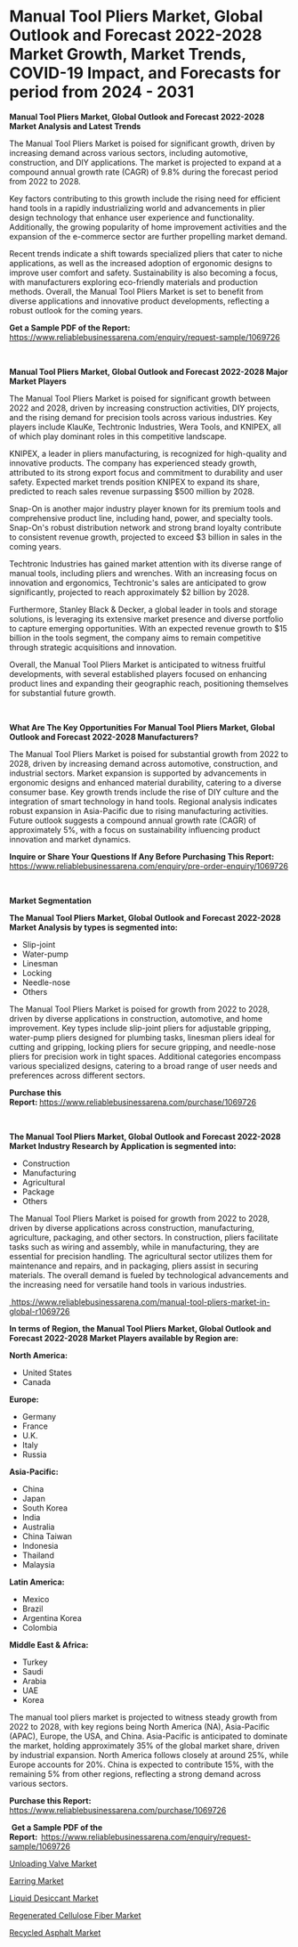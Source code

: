 <p><h1>Manual Tool Pliers Market, Global Outlook and Forecast 2022-2028 Market Growth, Market Trends, COVID-19 Impact, and Forecasts for period from 2024 - 2031</h1></p><p><strong>Manual Tool Pliers Market, Global Outlook and Forecast 2022-2028 Market Analysis and Latest Trends</strong></p>
<p><p>The Manual Tool Pliers Market is poised for significant growth, driven by increasing demand across various sectors, including automotive, construction, and DIY applications. The market is projected to expand at a compound annual growth rate (CAGR) of 9.8% during the forecast period from 2022 to 2028. </p><p>Key factors contributing to this growth include the rising need for efficient hand tools in a rapidly industrializing world and advancements in plier design technology that enhance user experience and functionality. Additionally, the growing popularity of home improvement activities and the expansion of the e-commerce sector are further propelling market demand. </p><p>Recent trends indicate a shift towards specialized pliers that cater to niche applications, as well as the increased adoption of ergonomic designs to improve user comfort and safety. Sustainability is also becoming a focus, with manufacturers exploring eco-friendly materials and production methods. Overall, the Manual Tool Pliers Market is set to benefit from diverse applications and innovative product developments, reflecting a robust outlook for the coming years.</p></p>
<p><strong>Get a Sample PDF of the Report:&nbsp;</strong> <a href="https://www.reliablebusinessarena.com/enquiry/request-sample/1069726">https://www.reliablebusinessarena.com/enquiry/request-sample/1069726</a></p>
<p>&nbsp;</p>
<p><strong>Manual Tool Pliers Market, Global Outlook and Forecast 2022-2028 Major Market Players</strong></p>
<p><p>The Manual Tool Pliers Market is poised for significant growth between 2022 and 2028, driven by increasing construction activities, DIY projects, and the rising demand for precision tools across various industries. Key players include KlauKe, Techtronic Industries, Wera Tools, and KNIPEX, all of which play dominant roles in this competitive landscape.</p><p>KNIPEX, a leader in pliers manufacturing, is recognized for high-quality and innovative products. The company has experienced steady growth, attributed to its strong export focus and commitment to durability and user safety. Expected market trends position KNIPEX to expand its share, predicted to reach sales revenue surpassing $500 million by 2028.</p><p>Snap-On is another major industry player known for its premium tools and comprehensive product line, including hand, power, and specialty tools. Snap-On's robust distribution network and strong brand loyalty contribute to consistent revenue growth, projected to exceed $3 billion in sales in the coming years.</p><p>Techtronic Industries has gained market attention with its diverse range of manual tools, including pliers and wrenches. With an increasing focus on innovation and ergonomics, Techtronic's sales are anticipated to grow significantly, projected to reach approximately $2 billion by 2028.</p><p>Furthermore, Stanley Black & Decker, a global leader in tools and storage solutions, is leveraging its extensive market presence and diverse portfolio to capture emerging opportunities. With an expected revenue growth to $15 billion in the tools segment, the company aims to remain competitive through strategic acquisitions and innovation.</p><p>Overall, the Manual Tool Pliers Market is anticipated to witness fruitful developments, with several established players focused on enhancing product lines and expanding their geographic reach, positioning themselves for substantial future growth.</p></p>
<p>&nbsp;</p>
<p><strong>What Are The Key Opportunities For Manual Tool Pliers Market, Global Outlook and Forecast 2022-2028 Manufacturers?</strong></p>
<p><p>The Manual Tool Pliers Market is poised for substantial growth from 2022 to 2028, driven by increasing demand across automotive, construction, and industrial sectors. Market expansion is supported by advancements in ergonomic designs and enhanced material durability, catering to a diverse consumer base. Key growth trends include the rise of DIY culture and the integration of smart technology in hand tools. Regional analysis indicates robust expansion in Asia-Pacific due to rising manufacturing activities. Future outlook suggests a compound annual growth rate (CAGR) of approximately 5%, with a focus on sustainability influencing product innovation and market dynamics.</p></p>
<p><strong>Inquire or Share Your Questions If Any Before Purchasing This Report:</strong> <a href="https://www.reliablebusinessarena.com/enquiry/pre-order-enquiry/1069726">https://www.reliablebusinessarena.com/enquiry/pre-order-enquiry/1069726</a></p>
<p>&nbsp;</p>
<p><strong>Market Segmentation</strong></p>
<p><strong>The Manual Tool Pliers Market, Global Outlook and Forecast 2022-2028 Market Analysis by types is segmented into:</strong></p>
<p><ul><li>Slip-joint</li><li>Water-pump</li><li>Linesman</li><li>Locking</li><li>Needle-nose</li><li>Others</li></ul></p>
<p><p>The Manual Tool Pliers Market is poised for growth from 2022 to 2028, driven by diverse applications in construction, automotive, and home improvement. Key types include slip-joint pliers for adjustable gripping, water-pump pliers designed for plumbing tasks, linesman pliers ideal for cutting and gripping, locking pliers for secure gripping, and needle-nose pliers for precision work in tight spaces. Additional categories encompass various specialized designs, catering to a broad range of user needs and preferences across different sectors.</p></p>
<p><strong>Purchase this Report:&nbsp;</strong><a href="https://www.reliablebusinessarena.com/purchase/1069726">https://www.reliablebusinessarena.com/purchase/1069726</a></p>
<p>&nbsp;</p>
<p><strong>The Manual Tool Pliers Market, Global Outlook and Forecast 2022-2028 Market Industry Research by Application is segmented into:</strong></p>
<p><ul><li>Construction</li><li>Manufacturing</li><li>Agricultural</li><li>Package</li><li>Others</li></ul></p>
<p><p>The Manual Tool Pliers Market is poised for growth from 2022 to 2028, driven by diverse applications across construction, manufacturing, agriculture, packaging, and other sectors. In construction, pliers facilitate tasks such as wiring and assembly, while in manufacturing, they are essential for precision handling. The agricultural sector utilizes them for maintenance and repairs, and in packaging, pliers assist in securing materials. The overall demand is fueled by technological advancements and the increasing need for versatile hand tools in various industries.</p></p>
<p><a href="https://www.reliablebusinessarena.com/manual-tool-pliers-market-in-global-r1069726">&nbsp;https://www.reliablebusinessarena.com/manual-tool-pliers-market-in-global-r1069726</a></p>
<p><strong>In terms of Region, the Manual Tool Pliers Market, Global Outlook and Forecast 2022-2028 Market Players available by Region are:</strong></p>
<p>
    <p> <strong> North America: </strong>
        <ul>
            <li>United States</li>
            <li>Canada</li>
        </ul>
        </p> 
    <p> <strong> Europe: </strong>
        <ul>
            <li>Germany</li>
            <li>France</li>
            <li>U.K.</li>
            <li>Italy</li>
            <li>Russia</li>
        </ul>
        </p> 
    <p> <strong> Asia-Pacific: </strong>
        <ul>
            <li>China</li>
            <li>Japan</li>
            <li>South Korea</li>
            <li>India</li>
            <li>Australia</li>
            <li>China Taiwan</li>
            <li>Indonesia</li>
            <li>Thailand</li>
            <li>Malaysia</li>
        </ul>
        </p> 
    <p> <strong> Latin America: </strong>
        <ul>
            <li>Mexico</li>
            <li>Brazil</li>
            <li>Argentina Korea</li>
            <li>Colombia</li>
        </ul>
        </p> 
    <p> <strong> Middle East & Africa: </strong>
        <ul>
            <li>Turkey</li>
            <li>Saudi</li>
            <li>Arabia</li>
            <li>UAE</li>
            <li>Korea</li>
        </ul>
    </p>
    </p>
<p><p>The manual tool pliers market is projected to witness steady growth from 2022 to 2028, with key regions being North America (NA), Asia-Pacific (APAC), Europe, the USA, and China. Asia-Pacific is anticipated to dominate the market, holding approximately 35% of the global market share, driven by industrial expansion. North America follows closely at around 25%, while Europe accounts for 20%. China is expected to contribute 15%, with the remaining 5% from other regions, reflecting a strong demand across various sectors.</p></p>
<p><strong>Purchase this Report: </strong><a href="https://www.reliablebusinessarena.com/purchase/1069726">https://www.reliablebusinessarena.com/purchase/1069726</a></p>
<p>&nbsp;<strong>Get a Sample PDF of the Report:&nbsp;&nbsp;</strong><a href="https://www.reliablebusinessarena.com/enquiry/request-sample/1069726">https://www.reliablebusinessarena.com/enquiry/request-sample/1069726</a></p>
<p><strong></strong></p>
<p><p><a href="https://www.linkedin.com/pulse/unloading-valve-market-global-share-ranking-overall-sales-wjjaf?trackingId=BlUeSxuWQJq7idf90mO9AA%3D%3D">Unloading Valve Market</a></p><p><a href="https://medium.com/@rpaviat04v/this-report-aims-to-provide-a-comprehensive-presentation-of-the-global-market-for-earring-with-and-126b12a5b960">Earring Market</a></p><p><a href="https://issuu.com/reportprime-2/docs/liquid-desiccant-market-size-2030.p_e9a2d604c428b5">Liquid Desiccant Market</a></p><p><a href="https://www.linkedin.com/pulse/regenerated-cellulose-fiber-market-share-size-trends-industry-uq7ge?trackingId=tB23JTMZTP%2BUkfeDruXQ9Q%3D%3D">Regenerated Cellulose Fiber Market</a></p><p><a href="https://issuu.com/reportprime-2/docs/recycled-asphalt-market-size-2030.p_648e4a0cb0cd10">Recycled Asphalt Market</a></p></p>